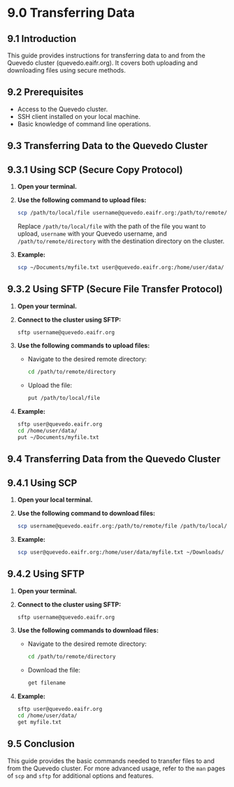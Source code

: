 # 9.0 Transferring Data

## 9.1 Introduction
This guide provides instructions for transferring data to and from the Quevedo cluster (quevedo.eaifr.org). It covers both uploading and downloading files using secure methods.

## 9.2 Prerequisites
- Access to the Quevedo cluster.
- SSH client installed on your local machine.
- Basic knowledge of command line operations.

## 9.3 Transferring Data to the Quevedo Cluster

## 9.3.1 Using SCP (Secure Copy Protocol)

1. **Open your terminal.**
2. **Use the following command to upload files:**

    ```bash
    scp /path/to/local/file username@quevedo.eaifr.org:/path/to/remote/directory
    ```

    Replace `/path/to/local/file` with the path of the file you want to upload, `username` with your Quevedo username, and `/path/to/remote/directory` with the destination directory on the cluster.

3. **Example:**

    ```bash
    scp ~/Documents/myfile.txt user@quevedo.eaifr.org:/home/user/data/
    ```

## 9.3.2 Using SFTP (Secure File Transfer Protocol)

1. **Open your terminal.**
2. **Connect to the cluster using SFTP:**

    ```bash
    sftp username@quevedo.eaifr.org
    ```

3. **Use the following commands to upload files:**

    - Navigate to the desired remote directory:

      ```bash
      cd /path/to/remote/directory
      ```

    - Upload the file:

      ```bash
      put /path/to/local/file
      ```

4. **Example:**

    ```bash
    sftp user@quevedo.eaifr.org
    cd /home/user/data/
    put ~/Documents/myfile.txt
    ```

## 9.4 Transferring Data from the Quevedo Cluster

## 9.4.1 Using SCP

1. **Open your local terminal.**
2. **Use the following command to download files:**

    ```bash
    scp username@quevedo.eaifr.org:/path/to/remote/file /path/to/local/directory
    ```

3. **Example:**

    ```bash
    scp user@quevedo.eaifr.org:/home/user/data/myfile.txt ~/Downloads/
    ```

## 9.4.2 Using SFTP

1. **Open your terminal.**
2. **Connect to the cluster using SFTP:**

    ```bash
    sftp username@quevedo.eaifr.org
    ```

3. **Use the following commands to download files:**

    - Navigate to the desired remote directory:

      ```bash
      cd /path/to/remote/directory
      ```

    - Download the file:

      ```bash
      get filename
      ```

4. **Example:**

    ```bash
    sftp user@quevedo.eaifr.org
    cd /home/user/data/
    get myfile.txt
    ```

## 9.5 Conclusion
This guide provides the basic commands needed to transfer files to and from the Quevedo cluster. For more advanced usage, refer to the `man` pages of `scp` and `sftp` for additional options and features.
